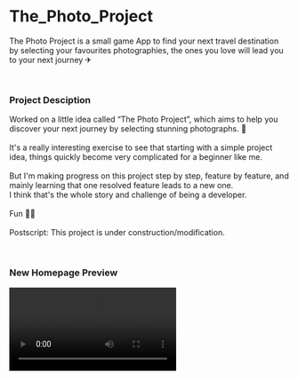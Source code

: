 # The_Photo_Project

The Photo Project is a small game App to find your next travel destination by selecting your favourites photographies,
the ones you love will lead you to your next journey ✈

<br />

### Project Desciption
Worked on a little idea called “The Photo Project”, which aims to help you discover your next journey by selecting stunning photographs. 📸
<br /><br />
It's a really interesting exercise to see that starting with a simple project idea, things quickly become very complicated for a beginner like me.
<br /><br />
But I'm making progress on this project step by step, feature by feature, and mainly learning that one resolved feature leads to a new one.
<br />
I think that's the whole story and challenge of being a developer.
<br /><br />
Fun 🖖🏼
<br /><br />
Postscript: This project is under construction/modification.

<br />

### New Homepage Preview

<video src="https://user-images.githubusercontent.com/102388803/216827014-f6334dda-1196-4f10-a433-d8def7dd1e0d.webm">

<br />

### Languages & tools


[![My Skills](https://skillicons.dev/icons?i=js,html,css,vscode,ai,github,git)](https://skillicons.dev)

<br />

### Resources 

• https://unsplash.com/





